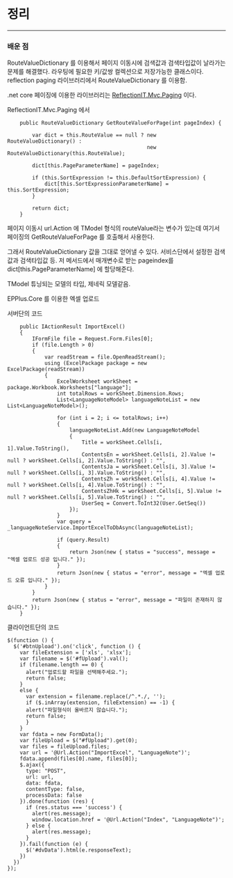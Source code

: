 # 정리
---
### 배운 점

RouteValueDictionary 를 이용해서 페이지 이동시에 검색값과 검색타입값이 날라가는 문제를 해결했다.
라우팅에 필요한 키/값쌍 컬렉션으로 저장가능한 클래스이다.
reflection paging 라이브러리에서 RouteValueDictionary 를 이용함.

.net core 페이징에 이용한 라이브러리는 [ReflectionIT.Mvc.Paging](https://github.com/sonnemaf/ReflectionIT.Mvc.Paging) 이다.

ReflectionIT.Mvc.Paging 에서
```{.cs}
    public RouteValueDictionary GetRouteValueForPage(int pageIndex) {

        var dict = this.RouteValue == null ? new RouteValueDictionary() :
                                             new RouteValueDictionary(this.RouteValue);

        dict[this.PageParameterName] = pageIndex;

        if (this.SortExpression != this.DefaultSortExpression) {
            dict[this.SortExpressionParameterName] = this.SortExpression;
        }

        return dict;
    }
```
페이지 이동시 url.Action 에 TModel 형식의 routeValue라는 변수가 있는데 여기서 페이징의 GetRouteValueForPage 를 호출해서 사용한다.

그래서 RouteValueDictionary 값을 그대로 얻어낼 수 있다. 서비스단에서 설정한 검색값과 검색타입값 등. 저 메서드에서 매개변수로 받는 pageindex를 dict[this.PageParameterName] 에 할당해준다.

TModel 튜닝되는 모델의 타입, 제네릭 모델같음.

EPPlus.Core 를 이용한 엑셀 업로드

서버단의 코드

```{.cs}
    public IActionResult ImportExcel()
    {
        IFormFile file = Request.Form.Files[0];
        if (file.Length > 0)
        {
            var readStream = file.OpenReadStream();
            using (ExcelPackage package = new ExcelPackage(readStream))
            {
                ExcelWorksheet workSheet = package.Workbook.Worksheets["language"];
                int totalRows = workSheet.Dimension.Rows;
                List<LanguageNoteModel> languageNoteList = new List<LanguageNoteModel>();

                for (int i = 2; i <= totalRows; i++)
                {
                    languageNoteList.Add(new LanguageNoteModel
                    {
                        Title = workSheet.Cells[i, 1].Value.ToString(),
                        ContentsEn = workSheet.Cells[i, 2].Value != null ? workSheet.Cells[i, 2].Value.ToString() : "",
                        ContentsJa = workSheet.Cells[i, 3].Value != null ? workSheet.Cells[i, 3].Value.ToString() : "",
                        ContentsZh = workSheet.Cells[i, 4].Value != null ? workSheet.Cells[i, 4].Value.ToString() : "",
                        ContentsZhHk = workSheet.Cells[i, 5].Value != null ? workSheet.Cells[i, 5].Value.ToString() : "",
                        UserSeq = Convert.ToInt32(User.GetSeq())
                    });
                }
                var query = _languageNoteService.ImportExcelToDbAsync(languageNoteList);

                if (query.Result)
                {
                    return Json(new { status = "success", message = "엑셀 업로드 성공 입니다." });
                }
                return Json(new { status = "error", message = "엑셀 업로드 오류 입니다." });
            }
        }
        return Json(new { status = "error", message = "파일이 존재하지 않습니다." });
    }
```

클라이언트단의 코드

```{.javascript}
$(function () {
  $('#btnUpload').on('click', function () {
    var fileExtension = ['xls', 'xlsx'];
    var filename = $('#fUpload').val();
    if (filename.length == 0) {
      alert("업로드할 파일을 선택해주세요.");
      return false;
    }
    else {
      var extension = filename.replace(/^.*./, '');
      if ($.inArray(extension, fileExtension) == -1) {
      alert("파일형식이 올바르지 않습니다.");
      return false;
      }
    }
    var fdata = new FormData();
    var fileUpload = $("#fUpload").get(0);
    var files = fileUpload.files;
    var url = '@Url.Action("ImportExcel", "LanguageNote")';
    fdata.append(files[0].name, files[0]);
    $.ajax({
      type: "POST",
      url: url,
      data: fdata,
      contentType: false,
      processData: false
    }).done(function (res) {
      if (res.status === 'success') {
        alert(res.message);
        window.location.href = '@Url.Action("Index", "LanguageNote")';
      } else {
        alert(res.message);
      }
    }).fail(function (e) {
      $('#dvData').html(e.responseText);
    })
  })
});
```